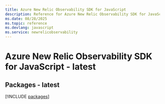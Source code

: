 ```yaml
---
title: Azure New Relic Observability SDK for JavaScript
description: Reference for Azure New Relic Observability SDK for JavaScript
ms.date: 08/28/2025
ms.topic: reference
ms.devlang: javascript
ms.service: newrelicobservability
---
```

# Azure New Relic Observability SDK for JavaScript - latest
## Packages - latest
[!INCLUDE [packages](new-relic-observability-index.md)]